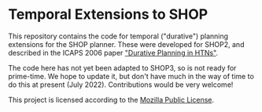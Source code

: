 # Temporal Extensions to SHOP

This repository contains the code for temporal ("durative") planning extensions for the SHOP planner.  These were developed for SHOP2, and described in the ICAPS 2006 paper ["Durative Planning in HTNs"](https://rpgoldman.goldman-tribe.org/papers/icaps06-short.pdf).

The code here has not yet been adapted to SHOP3, so is not ready for prime-time. We hope to update it, but don't have much in the way of time to do this at present (July 2022). Contributions would be very welcome!

This project is licensed according to the [Mozilla Public License](LICENSE.html).
